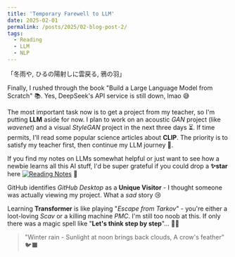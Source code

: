 ```yaml
---
title: 'Temporary Farewell to LLM'
date: 2025-02-01
permalink: /posts/2025/02-blog-post-2/
tags:
  - Reading
  - LLM
  - NLP
---
```


「冬雨や, ひるの陽射しに雲戻る, 鴉の羽」

Finally, I rushed through the book "Build a Large Language Model from Scratch" 📚. Yes, DeepSeek's API service is still down, lmao 😅

The most important task now is to get a project from my teacher, so I'm putting **LLM** aside for now. I plan to work on an acoustic *GAN* project (like _wavenet_) and a visual *StyleGAN* project in the next three days ⏳. If time permits, I'll read some popular science articles about **CLIP**. The priority is to satisfy my teacher first, then continue my LLM journey 🎯.

If you find my notes on LLMs somewhat helpful or just want to see how a newbie learns all this AI stuff, I'd be super grateful if you could drop a **✨star** here [![Reading Notes](https://img.shields.io/github/stars/5z2j0y/Reading-Notes?style=social)](https://github.com/5z2j0y/Reading-Notes) 🙏

GitHub identifies *GitHub Desktop* as a **Unique Visitor** - I thought someone was actually viewing my project. What a *sad* story 😢

Learning **Transformer** is like playing "_Escape from Tarkov_" - you're either a loot-loving *Scav* or a killing machine *PMC*. I'm still too noob at this. If only there was a magic spell like "**Let's think step by step**"... 🧙‍♂️

> "Winter rain - 
  Sunlight at noon brings back clouds,
    A crow's feather" 🐦‍⬛️